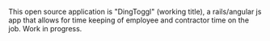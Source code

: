 This open source application is "DingToggl" (working title), a rails/angular js app that allows for time keeping of employee and contractor time on the job. Work in progress. 